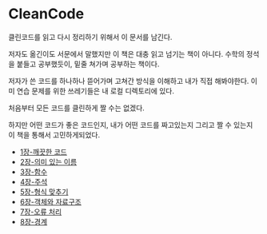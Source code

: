 CleanCode
===============================
클린코드를 읽고 다시 정리하기 위해서 이 문서를 남긴다.

저자도 옮긴이도 서문에서 말했지만 이 책은 대충 읽고 넘기는 책이 아니다. 수학의 정석을 붙들고 공부했듯이, 밑줄 쳐가며 공부하는 책이다.

저자가 쓴 코드를 하나하나 뜯어가며 고쳐간 방식을 이해하고 내가 직접 해봐야한다. 이미 연습 문제를 위한 쓰레기들은 내 로컬 디렉토리에 있다.

처음부터 모든 코드를 클린하게 짤 수는 없겠다.

하지만 어떤 코드가 좋은 코드인지, 내가 어떤 코드를 짜고있는지 그리고 짤 수 있는지 이 책을 통해서 고민하게되었다.

- [1장-깨끗한 코드](./chapter-1.md)
- [2장-의미 있는 이름](./chapter-2.md)
- [3장-함수](./chapter-3.md)
- [4장-주석](./chapter-4.md)
- [5장-형식 맞추기](./chapter-5.md)
- [6장-객체와 자료구조](./chapter-6.md)
- [7장-오류 처리](./chapter-7.md)
- [8장-경계](./chapter-8.md)
